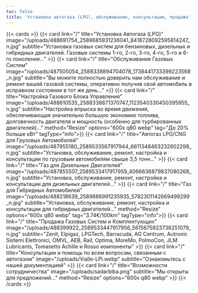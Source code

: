 ```yaml
---
toc: false
title: 'Установка автогаза (LPG), обслуживание, консультации, продажа'
---
```


{{< cards >}}
{{< card link="/" title="Установка Автогаза (LPG)" image="/uploads/488691754_2589685931236041_8418728092595814247_n.jpg" subtitle="Установка газовых систем для бензиновых, дизельных и гибридных двигателей. Газовые системы 1-го, 2-го, 3-го, 4-го, 5-го и 6-го поколения..." >}}
{{< card link="/" title="Обслуживание Газовых Систем" image="/uploads/487505054_2588338894704078_1738441733399223568_n.jpg" subtitle="Вы можете полностью доверить нам обслуживание и ремонт вашей газовой системы, оперативно получив свой автомобиль в исправном состоянии в тот же день..." >}}
{{< card link="/" title="Настройка Газового Блока Управления" image="/uploads/488610535_2588338871370747_1123540330450395955_n.jpg" subtitle="Настройка впрыска во время движения, обеспечивающая значительно большую экономию топлива, долговечность двигателя и мощность (особенно для турбированных двигателей)..." method="Resize" options="600x q80 webp" tag="До 20% больше кВт" tagType="info">}}
{{< card link="/" title="Автогаз LPG/CNG для Грузовых Автомобилей" image="/uploads/487955180_2589533567917944_6611348463232602298_n.jpg" subtitle="Установка, обслуживание, ремонт, настройка и консультации по грузовым автомобилям свыше 3,5 тонн..." >}}
{{< card link="/" title="Газ для Дизельных Двигателей" image="/uploads/487855507_2589533417917959_4066636879837080268_n.jpg" subtitle="Установка, обслуживание, ремонт, настройка и консультации для дизельных двигателей..." >}}
{{< card link="/" title="Газ для Гибридных Автомобилей" image="/uploads/488218639_2589686991235935_5782301142669499299_n.jpg" subtitle="Установка, обслуживание, ремонт, настройка и консультации для гибридных двигателей..." method="Resize" options="600x q80 webp" tag="3.74€/100km" tagType="info">}}
{{< card link="/" title="Продажа Газовых Систем и Комплектующих" image="/uploads/488399922_2589533447917956_5615675923738251079_n.jpg" subtitle="Zenit, Elpigaz, LPGTech, Barracuda, AG Centrum, Autronic Sistemi Elettronici, OMVL, AEB, Rail, Optima, MoreMo, PolmoCon, JLM Lubricants, Tomasetto Achille и Rosso компоненты" >}}
{{< card link="/" title="Консультации и помощь по всем вопросам, связанным с автогазом" image="/uploads/Vialle-LPi.webp" subtitle="Ознакомьтесь с нашей документацией" >}}
{{< card link="/" title="Возможности сотрудничества" image="/uploads/sadarbiba.png" subtitle="Мы открыты для предложений..." method="Resize" options="600x q80 webp" >}}
{{< /cards >}}
